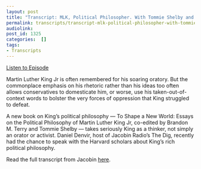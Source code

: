 ```yaml
---
layout: post
title: "Transcript: MLK, Political Philosopher. With Tommie Shelby and Brandon Terry."
permalink: transcripts/transcript-mlk-political-philosopher-with-tommie-shelby-and-brandon-terry
audiolink: 
post_id: 1325
categories:  []
tags: 
- Transcripts
---
```


[Listen to Episode](https://www.thedigradio.com/podcast/mlk-political-philosopher-with-tommie-shelby-and-brandon-terry/)

Martin Luther King Jr is often remembered for his soaring oratory. But the commonplace emphasis on his rhetoric rather than his ideas too often allows conservatives to domesticate him, or worse, use his taken-out-of-context words to bolster the very forces of oppression that King struggled to defeat.

A new book on King’s political philosophy — 
To Shape a New World: Essays on the Political Philosophy of Martin Luther King Jr, co-edited by Brandon M. Terry and Tommie Shelby — takes seriously King as a thinker, not simply an orator or activist. Daniel Denvir, host of Jacobin Radio’s The Dig, recently had the chance to speak with the Harvard scholars about King’s rich political philosophy. 

Read the full transcript from Jacobin 
[here](https://www.jacobinmag.com/2018/04/martin-luther-king-rhetoric-political-philosophy).